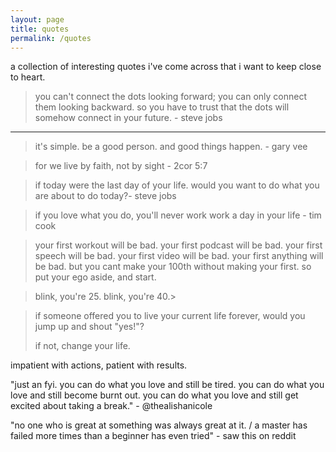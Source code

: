 ```yaml
---
layout: page
title: quotes
permalink: /quotes
---
```

a collection of interesting quotes i've come across that i want to keep close to heart.

> you can't connect the dots looking forward; you can only connect them looking backward. so you have to trust that the dots will somehow connect in your future. - steve jobs
---
> it's simple. be a good person. and good things happen. - gary vee

> for we live by faith, not by sight - 2cor 5:7

> if today were the last day of your life. would you want to do what you are about to do today?- steve jobs

> if you love what you do, you'll never work work a day in your life - tim cook

> your first workout will be bad. your first podcast will be bad. your first speech will be bad. your first video will be bad. your first anything will be bad. but you cant make your 100th without making your first. so put your ego aside, and start.

>  blink, you're 25. blink, you're 40.>  


> if someone offered you to live your current life forever, would you jump up and shout "yes!"?
> 
> if not, change your life.

impatient with actions, patient with results.

"just an fyi. you can do what you love and still be tired. you can do what you love and still become burnt out. you can do what you love and still get excited about taking a break." - @thealishanicole

"no one who is great at something was always great at it.
/ a master has failed more times than a beginner has even tried" - saw this on reddit

